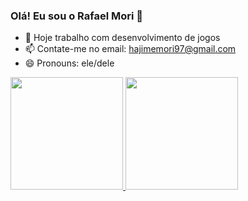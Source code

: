 ### Olá! Eu sou o Rafael Mori 👋

- 🔭 Hoje trabalho com desenvolvimento de jogos
- 📫 Contate-me no email: hajimemori97@gmail.com
- 😄 Pronouns: ele/dele

<div>
  <a href="https://github.com/hajimemori">
  <img height="180em" src="https://github-readme-stats.vercel.app/api?username=hajimemori&show_icons=true&theme=dark&include_all_commits=true&count_private=true"/>
  <img height="180em" src="https://github-readme-stats.vercel.app/api/top-langs/?username=hajimemori&layout=compact&langs_count=7&theme=dark"/>
</div>
